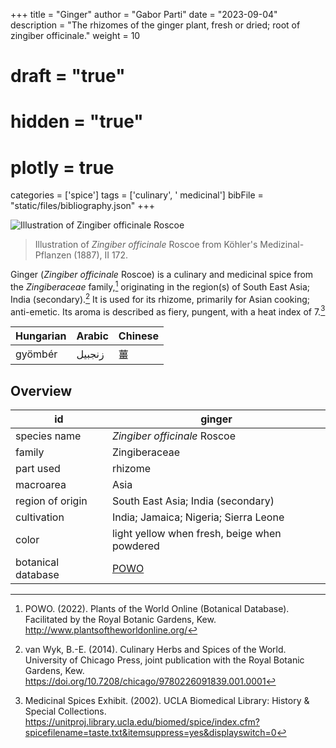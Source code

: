 +++
title = "Ginger"
author = "Gabor Parti"
date = "2023-09-04"
description = "The rhizomes of the ginger plant, fresh or dried; root of zingiber officinale."
weight = 10
# draft = "true"
# hidden = "true"
# plotly = true
categories = ['spice']
tags = ['culinary', ' medicinal']
bibFile = "static/files/bibliography.json"
+++

![Illustration of *Zingiber officinale* Roscoe](/images/illustrations/ginger.png?width=25vw "Illustration of *Zingiber officinale* Roscoe from Köhler's Medizinal-Pflanzen (1887), II 172.")

>Illustration of *Zingiber officinale* Roscoe from Köhler's Medizinal-Pflanzen (1887), II 172.

Ginger (*Zingiber officinale* Roscoe) is a culinary and medicinal spice from the *Zingiberaceae* family,[^powo] originating in the region(s) of South East Asia; India (secondary).[^van_wyk_culinary_2014] It is used for its rhizome, primarily for Asian cooking; anti-emetic. Its aroma is described as fiery, pungent, with a heat index of 7.[^ucla_medicinal_2002]

|Hungarian|Arabic|Chinese|
|---------|------|-------|
| gyömbér |زنجبيل|   薑   |

## Overview

|        id        |                       ginger                      |
|------------------|---------------------------------------------------|
|   species name   |            *Zingiber officinale* Roscoe           |
|      family      |                   Zingiberaceae                   |
|     part used    |                      rhizome                      |
|     macroarea    |                        Asia                       |
| region of origin |         South East Asia; India (secondary)        |
|    cultivation   |       India; Jamaica; Nigeria; Sierra Leone       |
|       color      |    light yellow when fresh, beige when powdered   |
|botanical database|[POWO](https://powo.science.kew.org/taxon/798372-1)|

[^powo]: POWO. (2022). Plants of the World Online (Botanical Database). Facilitated by the Royal Botanic Gardens, Kew. http://www.plantsoftheworldonline.org/
[^van_wyk_culinary_2014]: van Wyk, B.-E. (2014). Culinary Herbs and Spices of the World. University of Chicago Press, joint publication with the Royal Botanic Gardens, Kew. https://doi.org/10.7208/chicago/9780226091839.001.0001
[^ucla_medicinal_2002]: Medicinal Spices Exhibit. (2002). UCLA Biomedical Library: History & Special Collections. https://unitproj.library.ucla.edu/biomed/spice/index.cfm?spicefilename=taste.txt&itemsuppress=yes&displayswitch=0

